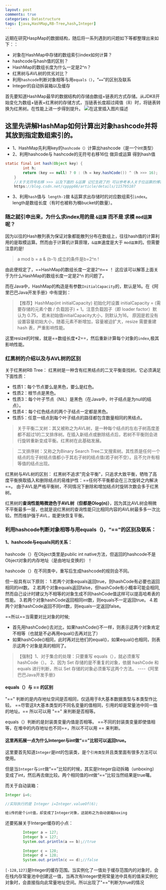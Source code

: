 ```yaml
---
layout: post
comments: true
categories: Datastructure
tags: [java,HashMap,RB-Tree,hash,Integer]
---
```


近期在研究HaspMap的数据结构，随后将一系列遇到的问题如下等都整理出来如下：：
- 对象在HashMap中存储的数组索引index如何计算？
- hashcode与hash值的区别？
- HashMap的数组长度为什么一定是2^n？
- 红黑树与AVL树的优劣对比？
- 利用`hashcode`判断对象相等与用`equals（)`，“`==`”的区别及联系
- Integer的自动拆装箱以及缓存



首先要知道HashMap最早的数据结构的存储由数组+链表的方式存储。从JDK8开始变化为数组+链表+红黑树的存储方式，当链表长度超过阈值（8）时，将链表转换为红黑树。在性能上进一步得到提升。
![在这里插入图片描述](https://img-blog.csdnimg.cn/2021041715484642.png?x-oss-process=image/watermark,type_ZmFuZ3poZW5naGVpdGk,shadow_10,text_aHR0cHM6Ly9ibG9nLmNzZG4ubmV0L2NwcHBwNjY=,size_16,color_FFFFFF,t_70)

## 这里先讲解HashMap如何计算出对象hashcode并将其放到指定数组索引的。
- 1、HashMap先利用key的`hashcode（）`计算出hashcode（是一个int类型）
- 2、利用hashcode与 hashcode的无符号右移16位 做异或运算 得到hash值

```java
static final int hash(Object key) {
        int h;
        return (key == null) ? 0 : (h = key.hashCode()) ^ (h >>> 16);
    }
    //关于无符号右移 >>> 以及下面的 &运算 记忆生疏了的 可以参考本人关于位运算的博客：
    https://blog.csdn.net/cpppp66/article/details/115795107
```
- 3、利用`hash`值与` length-1`做 &运算求出存储时的对应数组索引`index`。 length是数组长度（有时也被称为桶bucket的数量）。

### 随之就引申出来，为什么求index用的是 `&运算` 而不是 求模 `mod运算`呢？
因为以往的Hash散列表为保证对象都能散列分布在数组上，往往hash值的计算利用的是取模运算。然而由于计算机计算原理，`&运算`速度是大于 `mod运算`的。但需要注意的是!
 > a mod b = a & (b-1) 成立的条件是b=2^n ! 

由此便规定了，==HashMap的数组长度一定是2^n==
！
这应该可以解答上面关于为什么HashMap的数组长度一定是2^n 的问题了。 

而在Java中，HashMap的构造是有参数`InitialCapacity`的，默认是16。在《阿里巴巴Java开发手册》中有提到：
>【推荐】HashMap(int initialCapacity) 初始化时设置
>initialCapacity = (需要存储的元素个数 / 负载因子) + 1。注意负载因子（即 loader factor）默认为 0.75，
>若未初始值initialCapacity大小，则默认为16。
>原因是若没有设置容量初始大小，随着元素不断增加，容量被迫扩大，resize 需要重建 hash 表，严重影响性能。

这里resize的时候，就是==数组长度*2==，然后重新计算每个对象的`index`,极其影响性能。

### 红黑树的介绍以及与AVL树的区别
关于红黑树RB Tree：
红黑树是一种含有红黑结点的二叉平衡查找树。它必须满足下面性质：
- 性质1：每个节点要么是黑色，要么是红色。
- 性质2：根节点是黑色。
- 性质3：每个叶子节点（NIL）是黑色（在Java中，叶子结点是为null的结点）。
- 性质4：每个红色结点的两个子结点一定都是黑色。
- 性质5：任意一结点到每个叶子结点的路径都包含数量相同的黑结点。

> 关于平衡二叉树：其又被称之为AVL树，是一种每个结点的左右子树高度差都不超过1的二叉排序树。在插入新结点或删除结点后，若树不平衡则会进行旋转重新变成平衡。红黑树在此基础发展。

> 二叉排序树：又称之为Binary Search Tree二叉搜索树。其性质是任何一个结点的左子树结点值都小于其右子树的结点值(若子树不空）。且不允许有相等值的结点出现。

红黑树与AVL树的区别：
红黑树不追求"完全平衡"，只追求大致平衡，牺牲了高度平衡换取插入和删除结点的易维护性：==任何不平衡都会在三次旋转之内解决==。 由于AVL是严格平衡树，不同情况下删除和增加结点时旋转次数会多于红黑树。

红黑树的**查询性能略微逊色于AVL树（但都是Olog(n)）**，因为其比AVL树会稍微不平衡最多一层，也就是说红黑树的查询性能只比相同内容的AVL树最多多一次比较。然而维护强于AVL，能更快恢复平衡。



### 利用hashcode判断对象相等与用equals（)，“==”的区别及联系：
#### 1、hashcode与equals间的关系：

hashcode（）在Object类里是public int native方法，但返回的hashcode不是Object对象的内存地址（是由地址变换的）！

hashcode（）在不同类中，重写后生成hashcode的规则会不同。

但一般具有以下原则：
1.若两个对象equals返回true，则hashCode有必要也返回相同的int数。
2.若两个对象equals返回false，但hashCode有小概率可能会相同,然而自己设计时建议为不相等的对象生成不同hashCode值这样可以提高哈希表的性能。
 3.若两个对象hashCode返回相同int数，则equals不一定返回true。
  4.若两个对象hashCode返回不同int数，则equals一定返回false。

==所以==当需要对比对象的时候;
- 首先用hashCode()去对比，如果hashCode()不一样，则表示这两个对象肯定不相等（也就是不必再用equal()去再对比了）
- 如果hashCode()相同，此时再对比他们的equal()，如果equal()也相同，则表示这两个对象是真的相同了。

>【强制】1、对于集合的处理：只要重写 equals（），就必须重写 hashCode（）。
>2、因为 Set 存储的是不重复的对象，依据 hashCode 和 equals 进行判断，所以 Set 存储的对象必须重写这两个方法。   ----《阿里巴巴Java开发手册》

#### equals（）与 == 的区别
"\==" 判断的是内存地址空间是否相同，仅适用于8大基本数据类型与本类型作比较。
==尽管这8大基本类型的不同名变量的值相同，引用的却是常量池中同一值的地址。==
所以可以用 "==" 来判断是否相等。

equals（）判断的是封装类变量内值是否相等。
==不同的封装类变量即使值相等，在堆中的内存地址也不同==，所以不可以用 == 来判断。

#### 这里再拓展一点为什么Interger与int做“==”比较可以返回true。
这里要首先知道`Integer`是int的包装类，是个`引用类型`并且类里面有很多方法可以使用。

但是当`Integer`与`int`做“==”比较的时候，其实是Integer自动拆箱（unboxing）变成了int，然后再去做比较。两个相同值的int做“\==”比较当然结果是true囖。

而关于自动装箱：

```java
Integer i=6; 

//实际执行的是 Integer i=Integer.valueOf(6);

给i传的是个int值，却变成了Integer对象，这就称之为自动装箱boxing
```
还要拓展关于Interger缓存的小点：

```java
		Integer a = 127;
		Integer b = 127;
		System.out.println(a == b);//true
		
		Integer c = 128;
		Integer d = 128;
		System.out.println(c == d);//false
```

 ` [-128,127] `是Integer的缓存范围。当实例化了一值处于缓存范围内的对象时，会在栈内存常量池中创建这一值，当再次有Integer使用常量池中具有的值来实例化对象时，会直接指向此常量地址空间。所以出现了"=="判断为true的情况